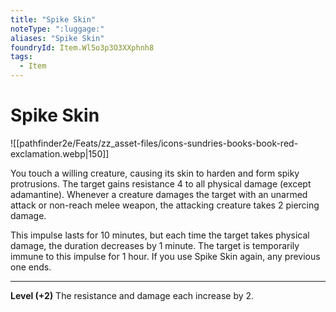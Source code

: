 ```yaml
---
title: "Spike Skin"
noteType: ":luggage:"
aliases: "Spike Skin"
foundryId: Item.Wl5o3p3O3XXphnh8
tags:
  - Item
---
```


# Spike Skin
![[pathfinder2e/Feats/zz_asset-files/icons-sundries-books-book-red-exclamation.webp|150]]

You touch a willing creature, causing its skin to harden and form spiky protrusions. The target gains resistance 4 to all physical damage (except adamantine). Whenever a creature damages the target with an unarmed attack or non-reach melee weapon, the attacking creature takes 2 piercing damage.

This impulse lasts for 10 minutes, but each time the target takes physical damage, the duration decreases by 1 minute. The target is temporarily immune to this impulse for 1 hour. If you use Spike Skin again, any previous one ends.

* * *

**Level (+2)** The resistance and damage each increase by 2.
